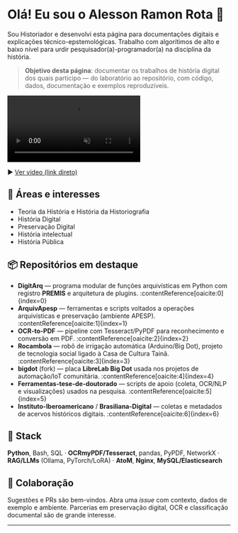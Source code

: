 # Olá! Eu sou o Alesson Ramon Rota 👋

Sou Historiador e desenvolvi esta página para documentações digitais e explicações técnico-epstemológicas. Trabalho com algorítimos de alto e baixo nível para urdir pesquisador(a)-programador(a) na disciplina da história. 



> **Objetivo desta página**: documentar os trabalhos de história digital dos quais participo — do laboratório ao repositório, com código, dados, documentação e exemplos reproduzíveis.

<!-- Vídeo (autoplay mudo) -->
<video
  src="https://attachments-cdn-s.coub.com/coub_storage/coub/simple/cw_video_for_sharing/51045baadb4/a96bff47a7487cb980ce8/1678553488_looped_1678553487.mp4?dl=1"
  autoplay
  muted
  loop
  playsinline
  controls
  style="max-width:100%;height:auto;">
</video>

<p>
  ▶️ <a href="https://attachments-cdn-s.coub.com/coub_storage/coub/simple/cw_video_for_sharing/51045baadb4/a96bff47a7487cb980ce8/1678553488_looped_1678553487.mp4?dl=1">Ver vídeo (link direto)</a>
</p>


## 🔎 Áreas e interesses
- Teoria da História e História da Historiografia
- História Digital
- Preservação Digital
- História intelectual
- História Pública

## 📦 Repositórios em destaque
- **DigitArq** — programa modular de funções arquivísticas em Python com registro **PREMIS** e arquitetura de plugins. :contentReference[oaicite:0]{index=0}
- **ArquivApesp** — ferramentas e scripts voltados a operações arquivísticas e preservação (ambiente APESP). :contentReference[oaicite:1]{index=1}
- **OCR-to-PDF** — pipeline com Tesseract/PyPDF para reconhecimento e conversão em PDF. :contentReference[oaicite:2]{index=2}
- **Rocambola** — robô de irrigação automática (Arduino/Big Dot), projeto de tecnologia social ligado à Casa de Cultura Tainã. :contentReference[oaicite:3]{index=3}
- **bigdot** (fork) — placa **LibreLab Big Dot** usada nos projetos de automação/IoT comunitária. :contentReference[oaicite:4]{index=4}
- **Ferramentas-tese-de-doutorado** — scripts de apoio (coleta, OCR/NLP e visualizações) usados na pesquisa. :contentReference[oaicite:5]{index=5}
- **Instituto-Iberoamericano** / **Brasiliana-Digital** — coletas e metadados de acervos históricos digitais. :contentReference[oaicite:6]{index=6}

## 🧰 Stack
**Python**, Bash, SQL · **OCRmyPDF/Tesseract**, pandas, PyPDF, NetworkX · **RAG/LLMs** (Ollama, PyTorch/LoRA) · **AtoM**, **Nginx**, **MySQL/Elasticsearch**

## 🤝 Colaboração
Sugestões e PRs são bem-vindos. Abra uma *issue* com contexto, dados de exemplo e ambiente. Parcerias em preservação digital, OCR e classificação documental são de grande interesse.

---
